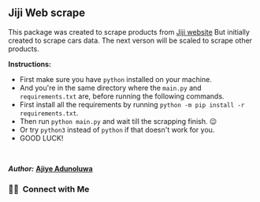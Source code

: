 ## Jiji Web scrape

This package was created to scrape products from <a href="https://jiji.ng/">Jiji website</a>
But initially created to scrape cars data.
The next verson will be scaled to scrape other products.


**Instructions:**

* First make sure you have `python` installed on your machine.
* And you're in the same directory where the `main.py` and `requirements.txt` are, before running the following commands.
* First install all the requirements by running `python -m pip install -r requirements.txt`.
* Then run `python main.py` and wait till the scrapping finish. 😉
* Or try `python3` instead of `python` if that doesn't work for you.
* GOOD LUCK!


<br />

<div>

  ***Author:***  [**Ajiye Adunoluwa**](https://github.com/adunajiye)

### 🤝🏻 &nbsp;Connect with Me



</div>
